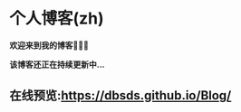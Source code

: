 # 个人博客(zh)

**欢迎来到我的博客:clap::clap::clap:**


**该博客还正在持续更新中...**



## 在线预览:https://dbsds.github.io/Blog/
